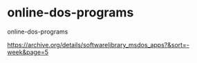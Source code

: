 # online-dos-programs
online-dos-programs

https://archive.org/details/softwarelibrary_msdos_apps?&sort=-week&page=5
